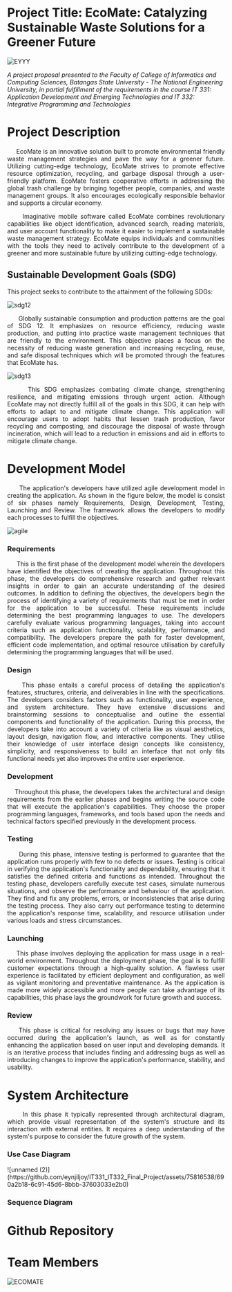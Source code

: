 # Project Title: EcoMate: Catalyzing Sustainable Waste Solutions for a Greener Future

![EYYY](https://github.com/eynjiljoy/IT331_IT332_Final_Project/assets/90877172/82680587-6da5-4488-bc36-01b9cb06ae4c)

*A project proposal presented to the Faculty of College of Informatics and Computing Sciences, Batangas State University - The National Engineering University, in partial fulfillment of the requirements in the course IT 331: Application Development and Emerging Technologies and IT 332: Integrative Programming and Technologies*




# Project Description

<p align="justify"> &nbsp;&nbsp;&nbsp;&nbsp; EcoMate is an innovative solution built to promote environmental friendly waste management strategies and pave the way for a greener future. Utilizing cutting-edge technology, EcoMate strives to promote effective resource optimization, recycling, and garbage disposal through a user-friendly platform. EcoMate fosters cooperative efforts in addressing the global trash challenge by bringing together people, companies, and waste management groups. It also encourages ecologically responsible behavior and supports a circular economy. </p>

<p align="justify"> &nbsp;&nbsp;&nbsp;&nbsp; Imaginative mobile software called EcoMate combines revolutionary capabilities like object identification, advanced search, reading materials, and user account functionality to make it easier to implement a sustainable waste management strategy. EcoMate equips individuals and communities with the tools they need to actively contribute to the development of a greener and more sustainable future by utilizing cutting-edge technology.</p>

<h2> Sustainable Development Goals (SDG) </h2>
This project seeks to contribute to the attainment of the following SDGs:

![sdg12](https://github.com/eynjiljoy/IT331_IT332_Final_Project/assets/113650068/853f63be-4d46-4795-8e81-2dabd6dc83ea)

<p align="justify"> &nbsp;&nbsp;&nbsp;&nbsp; Globally sustainable consumption and production patterns are the goal of SDG 12. It emphasizes on resource efficiency, reducing waste production, and putting into practice waste management techniques that are friendly to the environment. This objective places a focus on the necessity of reducing waste generation and increasing recycling, reuse, and safe disposal techniques which will be promoted through the features that EcoMate has.</p>

![sdg13](https://github.com/eynjiljoy/IT331_IT332_Final_Project/assets/113650068/8a17cfaa-10d3-42b4-95e2-bf04ee07a611)

<p align="justify"> &nbsp;&nbsp;&nbsp;&nbsp; This SDG emphasizes combating climate change, strengthening resilience, and mitigating emissions through urgent action. Although EcoMate may not directly fulfill all of the goals in this SDG, it can help with efforts to adapt to and mitigate climate change. This application will encourage users to adopt habits that lessen trash production, favor recycling and composting, and discourage the disposal of waste through incineration, which will lead to a reduction in emissions and aid in efforts to mitigate climate change.</p>

# Development Model

<p align="justify"> &nbsp;&nbsp;&nbsp;&nbsp; The application's developers have utilized agile development model in creating the application. As shown in the figure below, the model is consist of six phases namely Requirements, Design, Development, Testing, Launching and Review. The framework allows the developers to modify each processes to fulfill the objectives.</p>
  
![agile](https://github.com/eynjiljoy/IT331_IT332_Final_Project/assets/113650068/ce09e6d1-d75e-41c7-8685-c645dc00c241)

<h3>Requirements</h3>

<p align="justify"> &nbsp;&nbsp;&nbsp;&nbsp; This is the first phase of the development model wherein the developers have identified the objectives of creating the application. Throughout this phase, the developers do comprehensive research and gather relevant insights in order to gain an accurate understanding of the desired outcomes. In addition to defining the objectives, the developers begin the process of identifying a variety of requirements that must be met in order for the application to be successful. These requirements include determining the best programming languages to use. The developers carefully evaluate various programming languages, taking into account criteria such as application functionality, scalability, performance, and compatibility. The developers prepare the path for faster development, efficient code implementation, and optimal resource utilisation by carefully determining the programming languages that will be used. </p>

<h3>Design</h3>

<p align="justify"> &nbsp;&nbsp;&nbsp;&nbsp;This phase entails a careful process of detailing the application's features, structures, criteria, and deliverables in line with the specifications. The developers considers factors such as functionality, user experience, and system architecture. They have extensive discussions and brainstorming sessions to conceptualise and outline the essential components and functionality of the application. During this process, the developers take into account a variety of criteria like as visual aesthetics, layout design, navigation flow, and interactive components. They utilise their knowledge of user interface design concepts like consistency, simplicity, and responsiveness to build an interface that not only fits functional needs yet also improves the entire user experience.</p>

<h3>Development</h3>

<p align="justify"> &nbsp;&nbsp;&nbsp;&nbsp;Throughout this phase, the developers takes the architectural and design requirements from the earlier phases and begins writing the source code that will execute the application's capabilities. They choose the proper programming languages, frameworks, and tools based upon the needs and technical factors specified previously in the development process.</p>

<h3>Testing</h3>

<p align="justify"> &nbsp;&nbsp;&nbsp;&nbsp; During this phase, intensive testing is performed to guarantee that the application runs properly with few to no defects or issues. Testing is critical in verifying the application's functionality and dependability, ensuring that it satisfies the defined criteria and functions as intended. Throughout the testing phase, developers carefully execute test cases, simulate numerous situations, and observe the performance and behaviour of the application. They find and fix any problems, errors, or inconsistencies that arise during the testing process. They also carry out performance testing to determine the application's response time, scalability, and resource utilisation under various loads and stress circumstances. </p>

<h3>Launching</h3>

<p align="justify"> &nbsp;&nbsp;&nbsp;&nbsp;This phase involves deploying the application for mass usage in a real-world environment. Throughout the deployment phase, the goal is to fulfill customer expectations through a high-quality solution. A flawless user experience is facilitated by efficient deployment and configuration, as well as vigilant monitoring and preventative maintenance. As the application is made more widely accessible and more people can take advantage of its capabilities, this phase lays the groundwork for future growth and success.</p>

<h3>Review</h3>

<p align="justify"> &nbsp;&nbsp;&nbsp;&nbsp;This phase is critical for resolving any issues or bugs that may have occurred during the application's launch, as well as for constantly enhancing the application based on user input and developing demands. It is an iterative process that includes finding and addressing bugs as well as introducing changes to improve the application's performance, stability, and usability.</p>




# System Architecture

<p align="justify"> &nbsp;&nbsp;&nbsp;&nbsp; In this phase it typically represented through architectural diagram, which provide visual representation of the system's structure and its interaction with external entities. It requires a deep understanding of the system's purpose to consider the future growth of the system.</p>

<h3>Use Case Diagram</h3>
![unnamed (2)](https://github.com/eynjiljoy/IT331_IT332_Final_Project/assets/75816538/690a2b18-6c91-45d6-8bbb-37603033e2b0)

<h3>Sequence Diagram</h3>

# Github Repository

# Team Members
![ECOMATE](https://github.com/eynjiljoy/IT331_IT332_Final_Project/assets/90877172/378b3ab4-3a1a-4b7d-bf8e-245a501e3c4d)

